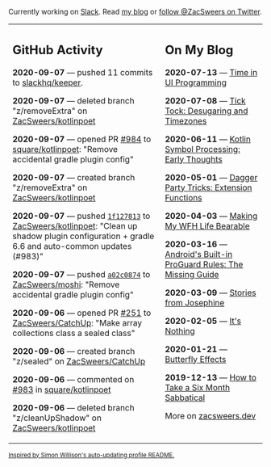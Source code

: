 Currently working on [Slack](https://slack.com/). Read [my blog](https://zacsweers.dev/) or [follow @ZacSweers on Twitter](https://twitter.com/ZacSweers).

<table><tr><td valign="top" width="60%">

## GitHub Activity
<!-- githubActivity starts -->
**2020-09-07** — pushed 11 commits to [slackhq/keeper](https://api.github.com/repos/slackhq/keeper).

**2020-09-07** — deleted branch "z/removeExtra" on [ZacSweers/kotlinpoet](https://api.github.com/repos/ZacSweers/kotlinpoet)

**2020-09-07** — opened PR [#984](https://api.github.com/repos/square/kotlinpoet/pulls/984) to [square/kotlinpoet](https://api.github.com/repos/square/kotlinpoet): "Remove accidental gradle plugin config"

**2020-09-07** — created branch "z/removeExtra" on [ZacSweers/kotlinpoet](https://api.github.com/repos/ZacSweers/kotlinpoet)

**2020-09-07** — pushed [`1f127813`](https://github.com/ZacSweers/kotlinpoet/commit/1f127813532aba3e0249f24fd1756f74370390b0) to [ZacSweers/kotlinpoet](https://api.github.com/repos/ZacSweers/kotlinpoet): "Clean up shadow plugin configuration + gradle 6.6 and auto-common updates (#983)"

**2020-09-07** — pushed [`a02c0874`](https://github.com/ZacSweers/moshi/commit/a02c0874ad8d909c2b354901a0a4aca8d870ac0d) to [ZacSweers/moshi](https://api.github.com/repos/ZacSweers/moshi): "Remove accidental gradle plugin config"

**2020-09-06** — opened PR [#251](https://api.github.com/repos/ZacSweers/CatchUp/pulls/251) to [ZacSweers/CatchUp](https://api.github.com/repos/ZacSweers/CatchUp): "Make array collections class a sealed class"

**2020-09-06** — created branch "z/sealed" on [ZacSweers/CatchUp](https://api.github.com/repos/ZacSweers/CatchUp)

**2020-09-06** — commented on [#983](https://github.com/square/kotlinpoet/pull/983#issuecomment-687912446) in [square/kotlinpoet](https://api.github.com/repos/square/kotlinpoet)

**2020-09-06** — deleted branch "z/cleanUpShadow" on [ZacSweers/kotlinpoet](https://api.github.com/repos/ZacSweers/kotlinpoet)
<!-- githubActivity ends -->
</td><td valign="top" width="40%">

## On My Blog
<!-- blog starts -->
**2020-07-13** — [Time in UI Programming](https://www.zacsweers.dev/time-in-ui/)

**2020-07-08** — [Tick Tock: Desugaring and Timezones](https://www.zacsweers.dev/ticktock-desugaring-timezones/)

**2020-06-11** — [Kotlin Symbol Processing: Early Thoughts](https://www.zacsweers.dev/kotlin-symbol-processor-early-thoughts/)

**2020-05-01** — [Dagger Party Tricks: Extension Functions](https://www.zacsweers.dev/dagger-party-tricks-extension-functions/)

**2020-04-03** — [Making My WFH Life Bearable](https://www.zacsweers.dev/making-wfh-life-bearable/)

**2020-03-16** — [Android's Built-in ProGuard Rules: The Missing Guide](https://www.zacsweers.dev/android-proguard-rules/)

**2020-03-09** — [Stories from Josephine](https://www.zacsweers.dev/stories-from-josephine/)

**2020-02-05** — [It's Nothing](https://www.zacsweers.dev/its-nothing/)

**2020-01-21** — [Butterfly Effects](https://www.zacsweers.dev/butterfly-effects/)

**2019-12-13** — [How to Take a Six Month Sabbatical](https://www.zacsweers.dev/how-to-take-a-six-month-sabbatical/)
<!-- blog ends -->
More on [zacsweers.dev](https://zacsweers.dev/)
</td></tr></table>

<sub><a href="https://simonwillison.net/2020/Jul/10/self-updating-profile-readme/">Inspired by Simon Willison's auto-updating profile README.</a></sub>